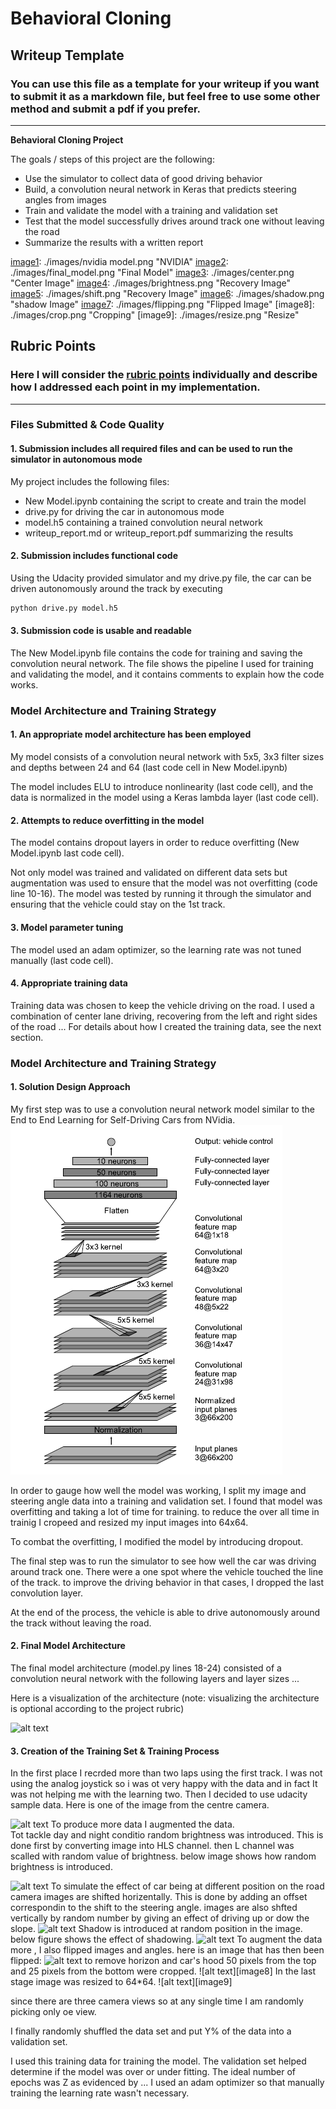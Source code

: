# **Behavioral Cloning** 

## Writeup Template

### You can use this file as a template for your writeup if you want to submit it as a markdown file, but feel free to use some other method and submit a pdf if you prefer.

---

**Behavioral Cloning Project**

The goals / steps of this project are the following:
* Use the simulator to collect data of good driving behavior
* Build, a convolution neural network in Keras that predicts steering angles from images
* Train and validate the model with a training and validation set
* Test that the model successfully drives around track one without leaving the road
* Summarize the results with a written report

[//]: # (Image References)

[image1]: ./images/nvidiamodel.png "Model Visualization"
[image2]: ./examples/placeholder.png "Grayscaling"
[image3]: ./examples/placeholder_small.png "Recovery Image"
[image4]: ./examples/placeholder_small.png "Recovery Image"
[image5]: ./examples/placeholder_small.png "Recovery Image"
[image6]: ./examples/placeholder_small.png "Normal Image"
[image7]: ./examples/placeholder_small.png "Flipped Image"



[//]: # (Image References)

[image1]: ./images/nvidia model.png "NVIDIA"
[image2]: ./images/final_model.png "Final Model"
[image3]: ./images/center.png "Center Image"
[image4]: ./images/brightness.png "Recovery Image"
[image5]: ./images/shift.png "Recovery Image"
[image6]: ./images/shadow.png "shadow Image"
[image7]: ./images/flipping.png "Flipped Image"
[image8]: ./images/crop.png "Cropping"
[image9]: ./images/resize.png "Resize"

## Rubric Points
### Here I will consider the [rubric points](https://review.udacity.com/#!/rubrics/432/view) individually and describe how I addressed each point in my implementation.  

---
### Files Submitted & Code Quality

#### 1. Submission includes all required files and can be used to run the simulator in autonomous mode

My project includes the following files:
* New Model.ipynb containing the script to create and train the model
* drive.py for driving the car in autonomous mode
* model.h5 containing a trained convolution neural network 
* writeup_report.md or writeup_report.pdf summarizing the results

#### 2. Submission includes functional code
Using the Udacity provided simulator and my drive.py file, the car can be driven autonomously around the track by executing 
```sh
python drive.py model.h5
```

#### 3. Submission code is usable and readable

The New Model.ipynb file contains the code for training and saving the convolution neural network. The file shows the pipeline I used for training and validating the model, and it contains comments to explain how the code works.

### Model Architecture and Training Strategy

#### 1. An appropriate model architecture has been employed

My model consists of a convolution neural network with 5x5, 3x3  filter sizes and depths between 24 and 64 (last code cell in New Model.ipynb) 

The model includes ELU to introduce nonlinearity (last code cell), and the data is normalized in the model using a Keras lambda layer (last code cell). 

#### 2. Attempts to reduce overfitting in the model

The model contains dropout layers in order to reduce overfitting (New Model.ipynb last code cell). 

Not only model was trained and validated on different data sets but augmentation was used to ensure that the model was not overfitting (code line 10-16). The model was tested by running it through the simulator and ensuring that the vehicle could stay on the 1st track.

#### 3. Model parameter tuning

The model used an adam optimizer, so the learning rate was not tuned manually (last code cell).

#### 4. Appropriate training data

Training data was chosen to keep the vehicle driving on the road. I used a combination of center lane driving, recovering from the left and right sides of the road ... 
For details about how I created the training data, see the next section. 

### Model Architecture and Training Strategy

#### 1. Solution Design Approach



My first step was to use a convolution neural network model similar to the End to End Learning for Self-Driving Cars from NVidia.   
![alt text][image1]

In order to gauge how well the model was working, I split my image and steering angle data into a training and validation set. I found that model was overfitting and taking a lot of time for training. to reduce the over all time in trainig I cropeed and resized my input images into 64x64.

To combat the overfitting, I modified the model by introducing dropout.

The final step was to run the simulator to see how well the car was driving around track one. There were a one spot where the vehicle touched the line of the track. to improve the driving behavior in that cases, I dropped the last convolution layer.

At the end of the process, the vehicle is able to drive autonomously around the track without leaving the road.

#### 2. Final Model Architecture

The final model architecture (model.py lines 18-24) consisted of a convolution neural network with the following layers and layer sizes ...

Here is a visualization of the architecture (note: visualizing the architecture is optional according to the project rubric)

![alt text][image2]

#### 3. Creation of the Training Set & Training Process

In the first place I recrded more than two laps using the first track. I was not using the analog joystick so i was ot very happy with the data and in fact It was not helping me with the learning two. Then I decided to use udacity sample data.
Here is one of the image from the centre camera.

![alt text][image3]
To produce more data I augmented the data.<br>
Tot tackle day and night conditio random brightness was introduced. This is done first by converting image into HLS channel. then L channel was scalled with random value of brightness. below image shows how random brightness is introduced. 

![alt text][image4]
To simulate the effect of car being at different position on the road camera images are shifted horizentally. This is done by adding an offset correspondin to the shift to the steering angle. images are also shfted vertically by random number by giving an effect of driving up or dow the slope.
![alt text][image5]
Shadow is introduced at random position in the image. below figure shows the effect of shadowing. 
![alt text][image6]
To augment the data more , I also flipped images and angles. here is an image that has then been flipped:
![alt text][image7]
to remove horizon and car's hood 50 pixels from the top and 25 pixels from the bottom were cropped. 
![alt text][image8]
In the last stage image was resized to 64*64.
![alt text][image9]

since there are three camera views so at any single time I am randomly picking only oe view.

I finally randomly shuffled the data set and put Y% of the data into a validation set. 

I used this training data for training the model. The validation set helped determine if the model was over or under fitting. The ideal number of epochs was Z as evidenced by ... I used an adam optimizer so that manually training the learning rate wasn't necessary.
